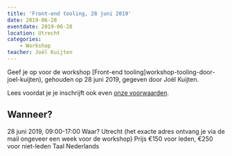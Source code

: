 ```yaml
---
title: 'Front-end tooling, 28 juni 2019'
date: 2019-06-28
eventdate: 2019-06-28
location: Utrecht
categories:
    - Workshop
teacher: Joël Kuijten
---
```


Geef je op voor de workshop [Front-end tooling]workshop-tooling-door-joel-kuijten), gehouden op 28 juni 2019, gegeven door Joël Kuijten.

Lees voordat je je inschrijft ook even [onze voorwaarden](/nl/activiteiten/workshops/#meer-informatie-voor-deelnemers).

## Wanneer?
28 juni 2019, 09:00-17:00
Waar?
Utrecht (het exacte adres ontvang je via de mail ongeveer een week voor de workshop)
Prijs
€150 voor leden, €250 voor niet-leden
Taal
Nederlands

